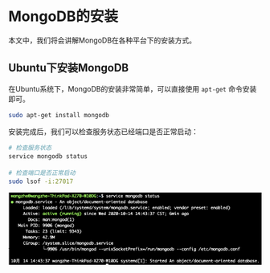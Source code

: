 # MongoDB的安装

本文中，我们将会讲解MongoDB在各种平台下的安装方式。

## Ubuntu下安装MongoDB

在Ubuntu系统下，MongoDB的安装非常简单，可以直接使用 `apt-get` 命令安装即可。

```bash
sudo apt-get install mongodb
```

安装完成后，我们可以检查服务状态已经端口是否正常启动：

```bash
# 检查服务状态
service mongodb status

# 检查端口是否正常启动
sudo lsof -i:27017
```

![mongodb status](./picture/install1.png)
